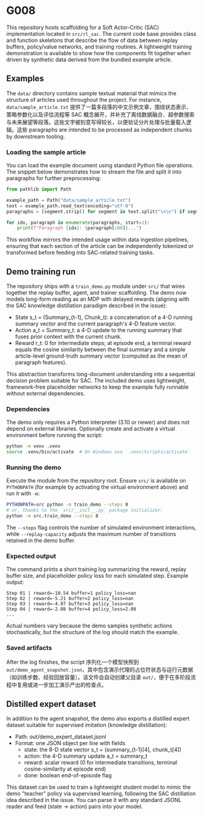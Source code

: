 # G008

This repository hosts scaffolding for a Soft Actor-Critic (SAC) implementation located in `src/rl_sac`. The current code base provides class and function skeletons that describe the flow of data between replay buffers, policy/value networks, and training routines. A lightweight training demonstration is available to show how the components fit together when driven by synthetic data derived from the bundled example article.

## Examples

The `data/` directory contains sample textual material that mimics the structure of articles used throughout the project. For instance, `data/sample_article.txt` 提供了一篇多段落的中文示例文章，围绕状态表示、策略参数化以及评估流程等 SAC 概念展开，并补充了离线数据融合、超参数搜索与未来展望等段落。这些文字被刻意写得较长，以便验证分片处理与批量载入逻辑。这些 paragraphs are intended to be processed as independent chunks by downstream tooling.

### Loading the sample article

You can load the example document using standard Python file operations. The snippet below demonstrates how to stream the file and split it into paragraphs for further preprocessing:

```python
from pathlib import Path

example_path = Path("data/sample_article.txt")
text = example_path.read_text(encoding="utf-8")
paragraphs = [segment.strip() for segment in text.split("\n\n") if segment.strip()]

for idx, paragraph in enumerate(paragraphs, start=1):
    print(f"Paragraph {idx}: {paragraph[:60]}...")
```

This workflow mirrors the intended usage within data ingestion pipelines, ensuring that each section of the article can be independently tokenized or transformed before feeding into SAC-related training tasks.

## Demo training run

The repository ships with a `train_demo.py` module under `src/` that wires together the replay buffer, agent, and trainer scaffolding. The demo now models long-form reading as an MDP with delayed rewards (aligning with the SAC knowledge distillation paradigm described in the issue):

- State s_t = (Summary_{t-1}, Chunk_t): a concatenation of a 4-D running summary vector and the current paragraph's 4-D feature vector.
- Action a_t = Summary_t: a 4-D update to the running summary that fuses prior context with the current chunk.
- Reward r_t: 0 for intermediate steps; at episode end, a terminal reward equals the cosine similarity between the final summary and a simple article-level ground-truth summary vector (computed as the mean of paragraph features).

This abstraction transforms long-document understanding into a sequential decision problem suitable for SAC. The included demo uses lightweight, framework-free placeholder networks to keep the example fully runnable without external dependencies.

### Dependencies

The demo only requires a Python interpreter (3.10 or newer) and does not depend on external libraries. Optionally create and activate a virtual environment before running the script:

```bash
python -m venv .venv
source .venv/bin/activate  # On Windows use `.venv\Scripts\activate`
```

### Running the demo

Execute the module from the repository root. Ensure `src/` is available on `PYTHONPATH` (for example by activating the virtual environment above) and run it with `-m`:

```bash
PYTHONPATH=src python -m train_demo --steps 8
# or, thanks to the `src/__init__.py` package initializer:
python -m src.train_demo --steps 8
```

The `--steps` flag controls the number of simulated environment interactions, while `--replay-capacity` adjusts the maximum number of transitions retained in the demo buffer.

### Expected output

The command prints a short training log summarizing the reward, replay buffer size, and placeholder policy loss for each simulated step. Example output:

```
Step 01 | reward=-10.54 buffer=1 policy_loss=nan
Step 02 | reward=-5.21 buffer=2 policy_loss=nan
Step 03 | reward=-4.97 buffer=3 policy_loss=nan
Step 04 | reward=-2.08 buffer=4 policy_loss=2.08
...
```

Actual numbers vary because the demo samples synthetic actions stochastically, but the structure of the log should match the example.

### Saved artifacts

After the log finishes, the script 序列化一个模型快照到 `out/demo_agent_snapshot.json`，其中包含演示代理的占位符状态与运行元数据（如训练步数、经验回放容量）。该文件会自动创建父目录 `out/`，便于在多阶段流程中复用或进一步加工演示产出的检查点。


## Distilled expert dataset

In addition to the agent snapshot, the demo also exports a distilled expert dataset suitable for supervised imitation (knowledge distillation):

- Path: out/demo_expert_dataset.jsonl
- Format: one JSON object per line with fields
  - state: the 8-D state vector s_t = (summary_{t-1}[4], chunk_t[4])
  - action: the 4-D summary update a_t = summary_t
  - reward: scalar reward (0 for intermediate transitions, terminal cosine-similarity at episode end)
  - done: boolean end-of-episode flag

This dataset can be used to train a lightweight student model to mimic the demo "teacher" policy via supervised learning, following the SAC distillation idea described in the issue. You can parse it with any standard JSONL reader and feed (state -> action) pairs into your model.
